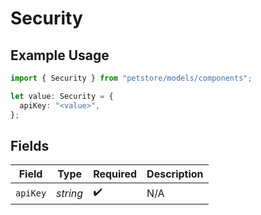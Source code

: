 # Security

## Example Usage

```typescript
import { Security } from "petstore/models/components";

let value: Security = {
  apiKey: "<value>",
};
```

## Fields

| Field              | Type               | Required           | Description        |
| ------------------ | ------------------ | ------------------ | ------------------ |
| `apiKey`           | *string*           | :heavy_check_mark: | N/A                |